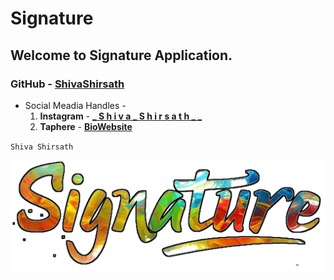 # Signature
## Welcome to Signature Application.

### GitHub - [ ShivaShirsath ](https://github.com/ShivaShirsath)

- Social Meadia Handles -
    1. **Instagram** - [ **_ S h i v a _ S h i r s a t h _ _**](https://instagram.com/_Shiva_Shirsath__)
    2. __Taphere__ - [**BioWebsite**](https://taphere.bio/shivashirsath)

`Shiva Shirsath`

[![Image](Signature/app/src/main/res/drawable/ic_app.png)](https://github.com/ShivaShirsath/Signature)




